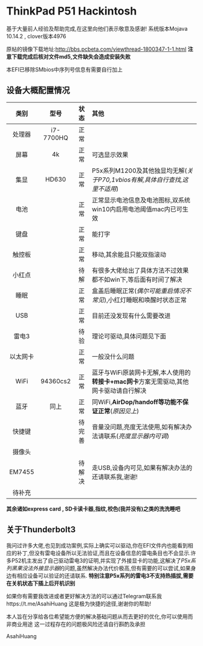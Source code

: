 # ThinkPad P51 Hackintosh

基于大量前人经验及帮助完成,在这里向他们表示敬意及感谢!
系统版本Mojava 10.14.2 , clover版本4976

原帖的镜像下载地址:http://bbs.pcbeta.com/viewthread-1800347-1-1.html
**注意下载完成后核对文件md5,文件缺失会造成安装失败**

本EFI已移除SMbios中序列号信息有需要自行加上

## 设备大概配置情况

|  类别  |   型号    |  状态  | 其他                                                         |
| :----: | :-------: | :----: | :----------------------------------------------------------- |
| 处理器 | i7-7700HQ |  正常  |                                                              |
|  屏幕  |    4k     |  正常  | 可选显示效果                                                 |
|  集显  |   HD630   |  正常  | P5x系列M1200及其他独显均无解(*关于P70,1vbios有解,具体自行查找,这里不适用*) |
|  电池  |           |  正常  | 正常显示电池信息及电池图标,双系统win10内启用电池阈值mac内已可生效 |
|  键盘  |           |  正常  | 能打字                                                       |
| 触控板 |           |  正常  | 移动,其余能且只能双指滚动                                    |
| 小红点 |           | 待解 | 有很多大佬给出了具体方法不过效果都不如win下,等后面有时间了解决 |
|  睡眠  |           |  正常  | 盒盖后睡眠正常(*偶尔可能重启情况不常见*),小红灯睡眠和唤醒时状态正常 |
|  USB   |           |  正常  | 目前还没发现有什么需要改进                                   |
|	雷电3  ||待验|理论可驱动,具体问题见下面|
| 以太网卡 ||正常|一般没什么问题|
| WiFi |94360cs2|正常|蓝牙与WiFi原装网卡无解,本人使用的**转接卡+mac网卡**方案无需驱动,其他网卡驱动请自行解决|
| 蓝牙 |同上|正常|同WiFi,**AirDop/handoff等功能不保证正常**(*原因见上*)|
| 快捷键 ||待完善|音量没问题,亮度无法使用,如有解决办法请联系(*亮度显示器内可调*)|
| 摄像头 ||||
| EM7455 ||待解决|走USB,设备内可见,如果有解决办法的还请联系我,谢谢!|
| 待补充 ||||

**其余诸如express card , SD卡读卡器,指纹,校色(我并没有)之类的洗洗睡吧**

## 关于Thunderbolt3

我问过许多大佬,也见到成功案例,实际上确实可以驱动,你在EFI文件内也能看到相应的补丁,但没有雷电设备所以无法验证,而且在设备信息的雷电条目也不会显示.许多P52机主发出了自己驱动雷电3的证明,并实现了外接显卡的功能,这解决了*P5x系列黑果没法外接显示器*的问题,虽然解决办法代价极高,但有需要的可以尝试,如果身边有相应设备可以验证的还请联系.
**特别注意P5x系列的雷电3不支持热插拔,需要在关机状态下插上后开机识别**



如果你有需要我改进或者更好解决方法的可以通过Telegram联系我https://t.me/AsahiHuang
这是极为快捷的途径,谢谢你的帮助!

本人旨在分享给各位希望能方便的解决基础问题从而去更好的优化,你可以使用而非商业用途
这一过程存在的问题极风险还请自行斟酌及承担



AsahiHuang







